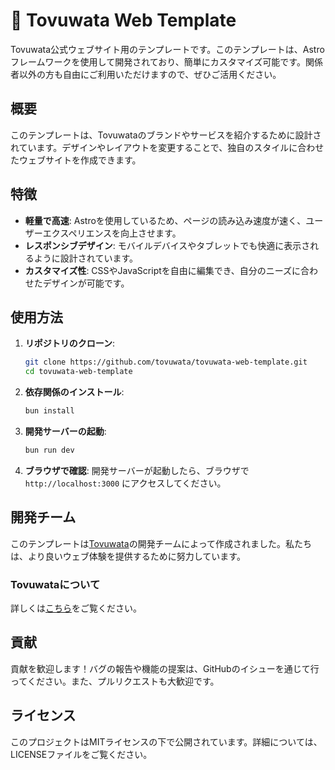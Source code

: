 # 🚀 Tovuwata Web Template

Tovuwata公式ウェブサイト用のテンプレートです。このテンプレートは、Astroフレームワークを使用して開発されており、簡単にカスタマイズ可能です。関係者以外の方も自由にご利用いただけますので、ぜひご活用ください。

## 概要

このテンプレートは、Tovuwataのブランドやサービスを紹介するために設計されています。デザインやレイアウトを変更することで、独自のスタイルに合わせたウェブサイトを作成できます。

## 特徴

- **軽量で高速**: Astroを使用しているため、ページの読み込み速度が速く、ユーザーエクスペリエンスを向上させます。
- **レスポンシブデザイン**: モバイルデバイスやタブレットでも快適に表示されるように設計されています。
- **カスタマイズ性**: CSSやJavaScriptを自由に編集でき、自分のニーズに合わせたデザインが可能です。

## 使用方法

1. **リポジトリのクローン**:
   ```bash
   git clone https://github.com/tovuwata/tovuwata-web-template.git
   cd tovuwata-web-template
   ```

2. **依存関係のインストール**:
   ```bash
   bun install
   ```

3. **開発サーバーの起動**:
   ```bash
   bun run dev
   ```

4. **ブラウザで確認**:
   開発サーバーが起動したら、ブラウザで `http://localhost:3000` にアクセスしてください。

## 開発チーム

このテンプレートは[Tovuwata](https://github.com/tovuwata)の開発チームによって作成されました。私たちは、より良いウェブ体験を提供するために努力しています。

### Tovuwataについて

詳しくは[こちら](https://github.com/tovuwata)をご覧ください。

## 貢献

貢献を歓迎します！バグの報告や機能の提案は、GitHubのイシューを通じて行ってください。また、プルリクエストも大歓迎です。

## ライセンス

このプロジェクトはMITライセンスの下で公開されています。詳細については、LICENSEファイルをご覧ください。
